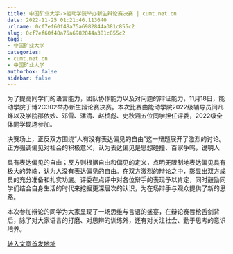 ```yaml
---
title: 中国矿业大学->能动学院举办新生辩论赛决赛 | cumt.net.cn
date: 2022-11-25 01:21:46.113640
urlname: 0cf7ef60f48a75a6982844a381c855c2
slug: 0cf7ef60f48a75a6982844a381c855c2
tags: 
- 中国矿业大学
categories:
- cumt.net.cn
- 中国矿业大学
authorbox: false
sidebar: false
---
```

  

为了提高同学们的语言能力，团队协作能力以及对问题的辩证能力，11月18日，能动学院于博2C302举办新生辩论赛决赛。本次比赛由能动学院2022级辅导员闫凡烨以及学院邵依妙、邓雪、潘清、赵桢彪、史秋涵五位同学担任评委，2022级全体同学现场参加。

决赛场上，正反双方围绕“人有没有表达偏见的自由”这一辩题展开了激烈的讨论。正方强调偏见对社会的积极意义，认为表达偏见是思想碰撞、百家争鸣，说明人
<!--more-->
具有表达偏见的自由；反方则根据自由和偏见的定义，点明无限制地表达偏见具有极大的弊端，认为人没有表达偏见的自由。在双方激烈的辩论之中，彰显出双方成员的充分准备和扎实功底。评委在点评中对各位辩手的表现予以肯定，同时鼓励同学们结合自身生活的时代来挖掘更深层次的认识，为在场辩手与观众提供了新的思路。

本次参加辩论的同学为大家呈现了一场思维与言语的盛宴，在辩论赛唇枪舌剑背后，除了对大家语言的打磨、对思辨的训练外，还有对关注社会、勤于思考的意识培养。



[转入文章首发地址](http://xwzx.cumt.edu.cn/b9/d3/c523a637395/page.htm)